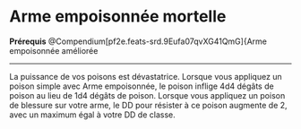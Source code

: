 # Arme empoisonnée mortelle

<p><span id="ctl00_MainContent_DetailedOutput"><strong>Prérequis</strong> @Compendium[pf2e.feats-srd.9Eufa07qvXG41QmG]{Arme empoisonnée améliorée<br></span></p>
<hr>
<p>La puissance de vos poisons est dévastatrice. Lorsque vous appliquez un poison simple avec Arme empoisonnée, le poison inflige 4d4 dégâts de poison au lieu de 1d4 dégâts de poison. Lorsque vous appliquez un poison de blessure sur votre arme, le DD pour résister à ce poison augmente de 2, avec un maximum égal à votre DD de classe.&nbsp;</p>
